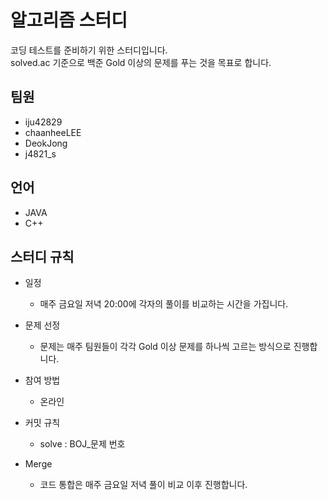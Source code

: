 # 알고리즘 스터디

코딩 테스트를 준비하기 위한 스터디입니다.<br>
solved.ac 기준으로 백준 Gold 이상의 문제를 푸는 것을 목표로 합니다.

## 팀원
- iju42829
- chaanheeLEE
- DeokJong
- j4821_s

## 언어
- JAVA
- C++

## 스터디 규칙
- 일정
  - 매주 금요일 저녁 20:00에 각자의 풀이를 비교하는 시간을 가집니다.

- 문제 선정
  - 문제는 매주 팀원들이 각각 Gold 이상 문제를 하나씩 고르는 방식으로 진행합니다.

- 참여 방법
  - 온라인

- 커밋 규칙
  - solve : BOJ_문제 번호

- Merge
  - 코드 통합은 매주 금요일 저녁 풀이 비교 이후 진행합니다. 